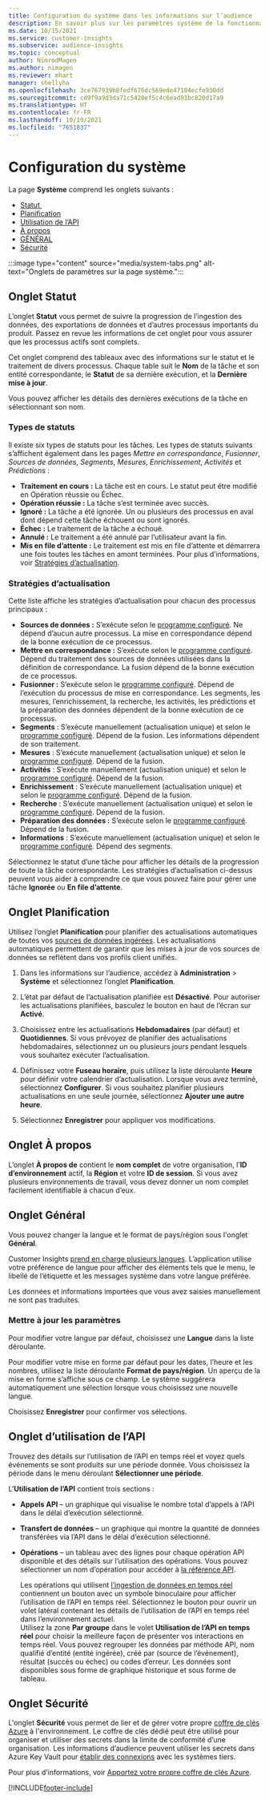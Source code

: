 ```yaml
---
title: Configuration du système dans les informations sur l’audience
description: En savoir plus sur les paramètres système de la fonctionnalité d’informations sur l’audience de Dynamics 365 Customer Insights.
ms.date: 10/15/2021
ms.service: customer-insights
ms.subservice: audience-insights
ms.topic: conceptual
author: NimrodMagen
ms.author: nimagen
ms.reviewer: mhart
manager: shellyha
ms.openlocfilehash: 3ce767939b8fedf676dc569ede47104ecfe930dd
ms.sourcegitcommit: cd9f9a9d3da71c5420ef5c4c6ead91bc820d17a9
ms.translationtype: HT
ms.contentlocale: fr-FR
ms.lasthandoff: 10/19/2021
ms.locfileid: "7651837"
---
```

# <a name="system-configuration"></a>Configuration du système

La page **Système** comprend les onglets suivants :
- [Statut ](#status-tab)
- [Planification](#schedule-tab)
- [Utilisation de l’API](#api-usage-tab)
- [À propos](#about-tab)
- [GÉNÉRAL](#general-tab)
- [Sécurité](#security-tab)

:::image type="content" source="media/system-tabs.png" alt-text="Onglets de paramètres sur la page système.":::

## <a name="status-tab"></a>Onglet Statut

L’onglet **Statut** vous permet de suivre la progression de l’ingestion des données, des exportations de données et d’autres processus importants du produit. Passez en revue les informations de cet onglet pour vous assurer que les processus actifs sont complets.

Cet onglet comprend des tableaux avec des informations sur le statut et le traitement de divers processus. Chaque table suit le **Nom** de la tâche et son entité correspondante, le **Statut** de sa dernière exécution, et la **Dernière mise à jour**.

Vous pouvez afficher les détails des dernières exécutions de la tâche en sélectionnant son nom.

### <a name="status-types"></a>Types de statuts

Il existe six types de statuts pour les tâches. Les types de statuts suivants s’affichent également dans les pages *Mettre en correspondance*, *Fusionner*, *Sources de données*, *Segments*, *Mesures*, *Enrichissement*, *Activités* et *Prédictions* :

- **Traitement en cours :** La tâche est en cours. Le statut peut être modifié en Opération réussie ou Échec.
- **Opération réussie :** La tâche s’est terminée avec succès.
- **Ignoré :** La tâche a été ignorée. Un ou plusieurs des processus en aval dont dépend cette tâche échouent ou sont ignorés.
- **Échec :** Le traitement de la tâche a échoué.
- **Annulé :** Le traitement a été annulé par l’utilisateur avant la fin.
- **Mis en file d’attente :** Le traitement est mis en file d’attente et démarrera une fois toutes les tâches en amont terminées. Pour plus d’informations, voir [Stratégies d’actualisation](#refresh-policies).

### <a name="refresh-policies"></a>Stratégies d’actualisation

Cette liste affiche les stratégies d’actualisation pour chacun des processus principaux :

- **Sources de données :** S’exécute selon le [programme configuré](#schedule-tab). Ne dépend d’aucun autre processus. La mise en correspondance dépend de la bonne exécution de ce processus.
- **Mettre en correspondance :** S’exécute selon le [programme configuré](#schedule-tab). Dépend du traitement des sources de données utilisées dans la définition de correspondance. La fusion dépend de la bonne exécution de ce processus.
- **Fusionner :** S’exécute selon le [programme configuré](#schedule-tab). Dépend de l’exécution du processus de mise en correspondance. Les segments, les mesures, l’enrichissement, la recherche, les activités, les prédictions et la préparation des données dépendent de la bonne exécution de ce processus.
- **Segments** : S’exécute manuellement (actualisation unique) et selon le [programme configuré](#schedule-tab). Dépend de la fusion. Les informations dépendent de son traitement.
- **Mesures** : S’exécute manuellement (actualisation unique) et selon le [programme configuré](#schedule-tab). Dépend de la fusion.
- **Activités** : S’exécute manuellement (actualisation unique) et selon le [programme configuré](#schedule-tab). Dépend de la fusion.
- **Enrichissement** : S’exécute manuellement (actualisation unique) et selon le [programme configuré](#schedule-tab). Dépend de la fusion.
- **Recherche** : S’exécute manuellement (actualisation unique) et selon le [programme configuré](#schedule-tab). Dépend de la fusion.
- **Préparation des données :** S’exécute selon le [programme configuré](#schedule-tab). Dépend de la fusion.
- **Informations** : S’exécute manuellement (actualisation unique) et selon le [programme configuré](#schedule-tab). Dépend des segments.

Sélectionnez le statut d’une tâche pour afficher les détails de la progression de toute la tâche correspondante. Les stratégies d’actualisation ci-dessus peuvent vous aider à comprendre ce que vous pouvez faire pour gérer une tâche **Ignorée** ou **En file d’attente**.

## <a name="schedule-tab"></a>Onglet Planification

Utilisez l’onglet **Planification** pour planifier des actualisations automatiques de toutes vos [sources de données ingérées](data-sources.md). Les actualisations automatiques permettent de garantir que les mises à jour de vos sources de données se reflètent dans vos profils client unifiés.

1. Dans les informations sur l’audience, accédez à **Administration** > **Système** et sélectionnez l’onglet **Planification**.

2. L’état par défaut de l’actualisation planifiée est **Désactivé**. Pour autoriser les actualisations planifiées, basculez le bouton en haut de l’écran sur **Activé**.

3. Choisissez entre les actualisations **Hebdomadaires** (par défaut) et **Quotidiennes**. Si vous prévoyez de planifier des actualisations hebdomadaires, sélectionnez un ou plusieurs jours pendant lesquels vous souhaitez exécuter l’actualisation.

4. Définissez votre **Fuseau horaire**, puis utilisez la liste déroulante **Heure** pour définir votre calendrier d’actualisation. Lorsque vous avez terminé, sélectionnez **Configurer**. Si vous souhaitez planifier plusieurs actualisations en une seule journée, sélectionnez **Ajouter une autre heure**.

5. Sélectionnez **Enregistrer** pour appliquer vos modifications.

## <a name="about-tab"></a>Onglet À propos

L’onglet **À propos de** contient le **nom complet** de votre organisation, l’**ID d’environnement** actif, la **Région** et votre **ID de session**. Si vous avez plusieurs environnements de travail, vous devez donner un nom complet facilement identifiable à chacun d’eux.

## <a name="general-tab"></a>Onglet Général

Vous pouvez changer la langue et le format de pays/région sous l'onglet **Général**.

Customer Insights [prend en charge plusieurs langues](/dynamics365/get-started/availability). L’application utilise votre préférence de langue pour afficher des éléments tels que le menu, le libellé de l’étiquette et les messages système dans votre langue préférée.

Les données et informations importées que vous avez saisies manuellement ne sont pas traduites.

### <a name="update-the-settings"></a>Mettre à jour les paramètres

Pour modifier votre langue par défaut, choisissez une **Langue** dans la liste déroulante.

Pour modifier votre mise en forme par défaut pour les dates, l’heure et les nombres, utilisez la liste déroulante **Format de pays/région**. Un aperçu de la mise en forme s’affiche sous ce champ. Le système suggérera automatiquement une sélection lorsque vous choisissez une nouvelle langue.

Choisissez **Enregistrer** pour confirmer vos sélections.

## <a name="api-usage-tab"></a>Onglet d’utilisation de l’API

Trouvez des détails sur l’utilisation de l’API en temps réel et voyez quels événements se sont produits sur une période donnée. Vous choisissez la période dans le menu déroulant **Sélectionner une période**. 

L’**Utilisation de l’API** contient trois sections : 
- **Appels API** – un graphique qui visualise le nombre total d’appels à l’API dans le délai d’exécution sélectionné.

- **Transfert de données** – un graphique qui montre la quantité de données transférées via l’API dans le délai d’exécution sélectionné.

-  **Opérations** – un tableau avec des lignes pour chaque opération API disponible et des détails sur l’utilisation des opérations. Vous pouvez sélectionner un nom d’opération pour accéder à [la référence API](https://developer.ci.ai.dynamics.com/api-details#api=CustomerInsights&operation=Get-all-instances).

   Les opérations qui utilisent [l’ingestion de données en temps réel](real-time-data-ingestion.md) contiennent un bouton avec un symbole binoculaire pour afficher l’utilisation de l’API en temps réel. Sélectionnez le bouton pour ouvrir un volet latéral contenant les détails de l’utilisation de l’API en temps réel dans l’environnement actuel.   
   Utilisez la zone **Par groupe** dans le volet **Utilisation de l’API en temps réel** pour choisir la meilleure façon de présenter vos interactions en temps réel. Vous pouvez regrouper les données par méthode API, nom qualifié d’entité (entité ingérée), créé par (source de l’événement), résultat (succès ou échec) ou codes d’erreur. Les données sont disponibles sous forme de graphique historique et sous forme de tableau.

## <a name="security-tab"></a>Onglet Sécurité

L'onglet **Sécurité** vous permet de lier et de gérer votre propre [coffre de clés Azure](/azure/key-vault/general/basic-concepts) à l'environnement.
Le coffre de clés dédié peut être utilisé pour organiser et utiliser des secrets dans la limite de conformité d’une organisation. Les informations d’audience peuvent utiliser les secrets dans Azure Key Vault pour [établir des connexions](connections.md) avec les systèmes tiers.

Pour plus d’informations, voir [Apportez votre propre coffre de clés Azure](use-azure-key-vault.md).


[!INCLUDE[footer-include](../includes/footer-banner.md)]
